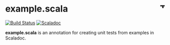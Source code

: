 # example.scala [<img align="right" src="https://www.thoughtworks.com/imgs/tw-logo.png" title="ThoughtWorks" height="15"/>](http://thoughtworks.com)

[![Build Status](https://travis-ci.org/ThoughtWorksInc/example.scala.svg?branch=master)](https://travis-ci.org/ThoughtWorksInc/example.scala)
[![Scaladoc](https://javadoc.io/badge/com.thoughtworks.example/unidoc_2.12.svg?label=scaladoc)](https://javadoc.io/page/com.thoughtworks.example/unidoc_2.12/latest/com/thoughtworks/example.html)

**example.scala** is an annotation for creating unit tests from examples in Scaladoc.
